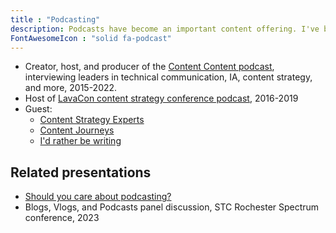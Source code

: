 ```yaml
---
title : "Podcasting"
description: Podcasts have become an important content offering. I've been a host, producer, and guest.
FontAwesomeIcon : "solid fa-podcast"
---
```


- Creator, host, and producer of the [Content Content podcast](/podcasts/), interviewing leaders in technical communication, IA, content strategy, and more, 2015-2022.
- Host of [LavaCon content strategy conference podcast](https://lavacon.org/category/podcast/), 2016-2019
- Guest:
  - [Content Strategy Experts](https://www.scriptorium.com/2018/02/full-transcript-podcasting-strategy-podcast-guest-ed-marsh/)
  - [Content Journeys](https://anchor.fm/contentjourneys/episodes/Content-Journeys---014---Content-Podcasting-e160pu0)
  - [I'd rather be writing](https://idratherbewriting.com/blog/evolution-of-podcasting-podcast-ed-marsh)

## Related presentations

- [Should you care about podcasting?](https://www.slideshare.net/slideshow/should-you-care-about-podcasting-stc-rocky-mountain-chapter-2020/231579247)
- Blogs, Vlogs, and Podcasts panel discussion, STC Rochester Spectrum conference, 2023
